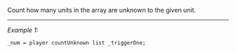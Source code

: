 Count how many units in the array are unknown to the given unit.


---
*Example 1:*
```sqf
_num = player countUnknown list _triggerOne;
```